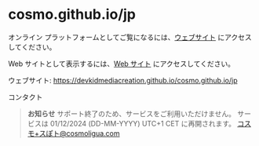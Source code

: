 # cosmo.github.io/jp
オンライン プラットフォームとしてご覧になるには、[ウェブサイト](https://devkidmediacreation.github.io/cosmo.github.io/jp) にアクセスしてください。

Web サイトとして表示するには、[Web サイト](https://devkidmediacreation.github.io/cosmo.github.io/jp) にアクセスしてください。

ウェブサイト: https://devkidmediacreation.github.io/cosmo.github.io/jp

コンタクト
> **お知らせ** サポート終了のため、サービスをご利用いただけません。 サービスは 01/12/2024 (DD-MM-YYYY) UTC+1 CET に再開されます。
コスモ+スぽト@cosmoligua.com
